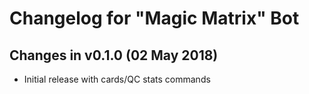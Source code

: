 # Changelog for "Magic Matrix" Bot

## Changes in v0.1.0 (02 May 2018)

- Initial release with cards/QC stats commands
